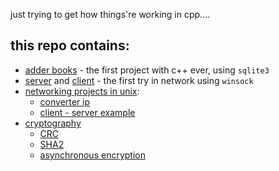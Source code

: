 just trying to get how things're working in cpp....
## this repo contains:
- [adder books](https://github.com/L0puh/first_try_cpp/tree/master/add_books) - the first project with c++ ever, using `sqlite3`
- [server](https://github.com/L0puh/first_try_cpp/tree/master/server) and [client](https://github.com/L0puh/first_try_cpp/tree/master/client) - the first try in network using `winsock` 
- [networking projects in unix](https://github.com/L0puh/first_try_cpp/tree/master/networking):
    - [converter ip](https://github.com/L0puh/first_try_cpp/blob/master/networking/convert_ip.cpp) 
    - [client - server example](https://github.com/L0puh/first_try_cpp/tree/master/networking/server_exmp)
- [cryptography](https://github.com/L0puh/first_try_cpp/tree/master/cryptography) 
    - [CRC](https://github.com/L0puh/first_try_cpp/tree/master/cryptography/CRC)
    - [SHA2](https://github.com/L0puh/first_try_cpp/tree/master/cryptography/sha2)
    - [asynchronous encryption](https://github.com/L0puh/first_try_cpp/blob/master/cryptography/asym_enc.cpp)
